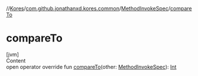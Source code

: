 //[Kores](../../index.md)/[com.github.jonathanxd.kores.common](../index.md)/[MethodInvokeSpec](index.md)/[compareTo](compare-to.md)



# compareTo  
[jvm]  
Content  
open operator override fun [compareTo](compare-to.md)(other: [MethodInvokeSpec](index.md)): [Int](https://kotlinlang.org/api/latest/jvm/stdlib/kotlin/-int/index.html)  



